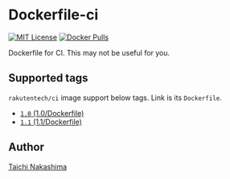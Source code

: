 Dockerfile-ci
====

[![MIT License](http://img.shields.io/badge/license-MIT-blue.svg?style=flat-square)][LICENSE]
[![Docker Pulls](https://img.shields.io/docker/pulls/rakutentech/ci.svg?style=flat-square)][dockerhub]

[LICENSE]: https://github.com/rakutentech/dockerfile-ci/blob/master/LICENCE
[dockerhub]: https://hub.docker.com/r/rakutentech/ci/

Dockerfile for CI. This may not be useful for you.

## Supported tags

`rakutentech/ci` image support below tags. Link is its `Dockerfile`. 

- [`1.0` (1.0/Dockerfile)](1.0/Dockerfile)
- [`1.1` (1.1/Dockerfile)](1.1/Dockerfile)

## Author

[Taichi Nakashima](https://github.com/tcnksm)
